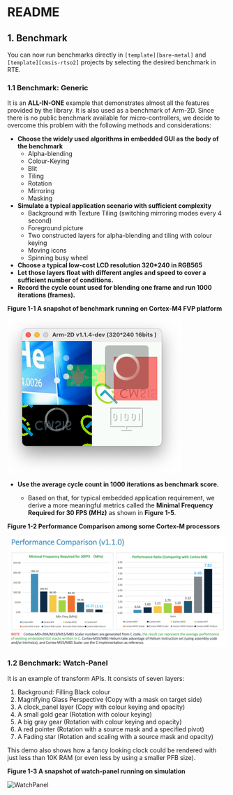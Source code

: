 # README



## 1. Benchmark 

You can now run benchmarks directly in `[template][bare-metal]` and `[template][cmsis-rtso2]` projects by selecting the desired benchmark in RTE.

### 1.1 Benchmark: Generic

It is an **ALL-IN-ONE** example that demonstrates almost all the features provided by the library. It is also used as a benchmark of Arm-2D. Since there is no public benchmark available for micro-controllers, we decide to overcome this problem with the following methods and considerations:

- **Choose the widely used algorithms in embedded GUI as the body of the benchmark**
  - Alpha-blending
  - Colour-Keying
  - Blit
  - Tiling
  - Rotation
  - Mirroring
  - Masking
- **Simulate a typical application scenario with sufficient complexity**
  - Background with Texture Tiling (switching mirroring modes every 4 second)
  - Foreground picture 
  - Two constructed layers for alpha-blending and tiling with colour keying
  - Moving icons
  - Spinning busy wheel
- **Choose a typical low-cost LCD resolution 320*240 in RGB565**
- **Let those layers float with different angles and speed to cover a sufficient number of conditions.**
- **Record the cycle count used for blending one frame and run 1000 iterations (frames).** 



**Figure 1-1 A snapshot of benchmark running on Cortex-M4 FVP platform**

![](../../../documentation/pictures/benchmark.png) 



- **Use the average cycle count in 1000 iterations as benchmark score.**

  - Based on that, for typical embedded application requirement, we derive a more meaningful metrics called the **Minimal Frequency Required for 30 FPS (MHz)** as shown in **Figure 1-5**. 

  

**Figure 1-2 Performance Comparison among some Cortex-M processors**

![image-20210318225839820](../../../documentation/pictures/TopReadme_1_6_2_b.png)



### 1.2 Benchmark: Watch-Panel

It is an example of transform APIs. It consists of seven layers:

1. Background: Filling Black colour
2. Magnifying Glass Perspective (Copy with a mask on target side)
3. A clock_panel layer (Copy with colour keying and opacity)
4. A small gold gear (Rotation with colour keying)
5. A big gray gear (Rotation with colour keying and opacity)
6. A red pointer (Rotation with a source mask and a specified pivot)
7. A Fading star (Rotation and scaling with a source mask and opacity)

This demo also shows how a fancy looking clock could be rendered with just less than 10K RAM (or even less by using a smaller PFB size). 

**Figure 1-3  A snapshot of watch-panel running on simulation**

  ![WatchPanel](/Users/gabriel/Documents/Arm-2D/documentation/pictures/watch-panel.png) 
